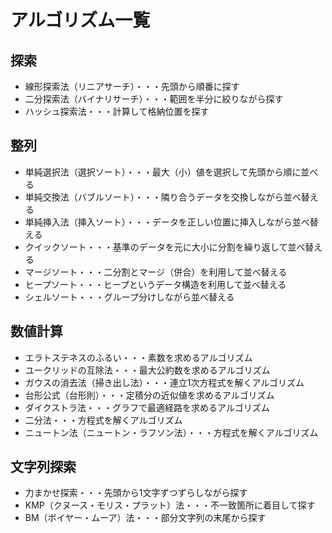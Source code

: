 # アルゴリズム一覧

## 探索
- 線形探索法（リニアサーチ）・・・先頭から順番に探す
- 二分探索法（バイナリサーチ）・・・範囲を半分に絞りながら探す
- ハッシュ探索法・・・計算して格納位置を探す

## 整列
- 単純選択法（選択ソート）・・・最大（小）値を選択して先頭から順に並べる
- 単純交換法（バブルソート）・・・隣り合うデータを交換しながら並べ替える
- 単純挿入法（挿入ソート）・・・データを正しい位置に挿入しながら並べ替える
- クイックソート・・・基準のデータを元に大小に分割を繰り返して並べ替える
- マージソート・・・二分割とマージ（併合）を利用して並べ替える
- ヒープソート・・・ヒープというデータ構造を利用して並べ替える
- シェルソート・・・グループ分けしながら並べ替える

## 数値計算
- エラトステネスのふるい・・・素数を求めるアルゴリズム
- ユークリッドの互除法・・・最大公約数を求めるアルゴリズム
- ガウスの消去法（掃き出し法）・・・連立1次方程式を解くアルゴリズム
- 台形公式（台形則）・・・定積分の近似値を求めるアルゴリズム
- ダイクストラ法・・・グラフで最適経路を求めるアルゴリズム
- 二分法・・・方程式を解くアルゴリズム
- ニュートン法（ニュートン・ラフソン法）・・・方程式を解くアルゴリズム

## 文字列探索
- 力まかせ探索・・・先頭から1文字ずつずらしながら探す
- KMP（クヌース・モリス・プラット）法・・・不一致箇所に着目して探す
- BM（ボイヤー・ムーア）法・・・部分文字列の末尾から探す